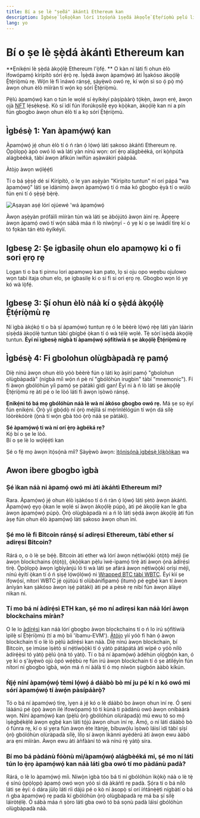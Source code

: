 ```yaml
---
title: Bí a ṣe lè "ṣẹ̀dá" àkántì Ethereum kan
description: Ìgbésẹ̀ lọ́kọ̀ọ̀kan lórí ìtọ́sọ́nà ìṣẹ̀dá àkọọ́lẹ̀ Ẹ̀tẹ́ríọ̀mù pẹ̀lú lílo àpamọ́wọ́.
lang: yo
---
```


# Bí o ṣe lè ṣẹ̀dá àkántì Ethereum kan

**Ẹnikẹ́ni lè ṣẹ̀dá àkọọ́lẹ̀ Ethereum l'ọ̀fẹ́. ** O kàn ní láti fi ohun èlò ìfowópamọ́ kírípítò sórí ẹ̀rọ̀ rẹ. Ìṣẹ̀dá àwọn àpamọ́wọ́ àti Ìṣakóso àkọọ́lẹ̀ Ẹ̀tẹ́ríọ̀mù rẹ. Wọ́n lè fi ìnáwó ránṣẹ́, ṣàyẹ̀wò owó rẹ, kí wọ́n sì so ọ́ pọ̀ mọ́ àwọn ohun èlò mìíràn tí wọ́n kọ sórí Ẹ̀tẹ́ríọ̀mù.

Pẹ̀lú àpamọ́wọ́ kan o tún le wọlé sí èyíkèyí pàṣípààrọ̀ tọ́kẹ̀n, àwọn eré, àwọn ọjà [NFT](/glossary/#nft) lẹ́sẹ̀kẹsẹ̀. Kò sí ìdí fún ìforúkọsílẹ̀ ẹyọ kọ̀ọ̀kan, àkọọ́lẹ̀ kan ni a pín fún gbogbo àwọn ohun èlò tí a kọ sórí Ẹ̀tẹ́ríọ̀mù.

## Ìgbésẹ̀ 1: Yan àpamọ́wọ́ kan

Àpamọ́wọ́ jẹ́ ohun èlò tí ó ń ràn ọ́ lọ́wọ́ láti ṣakoso àkáǹtì Ethereum rẹ. Ọ̀pọ̀lọpọ̀ àpò owó ló wà láti yàn nínú wọn: orí ẹ̀rọ alágbèéká, orí kọ̀ǹpútà alágbèéká, tàbí àwọn àfikún ìwífún aṣàwákiri pàápàá.


<ButtonLink href="/wallets/find-wallet/">
  Àtòjọ àwọn wọ́lẹ́ẹ́tì
</ButtonLink>

Tí o bá ṣẹ̀ṣẹ̀ dé sí Kírípítò, o le yan aṣẹ̀yàn "Kiripito tuntun" ní orí pápá "wa àpamọ́wọ́" láti ṣe ìdánimọ̀ àwọn àpamọ́wọ́ tí ó máa kó gbogbo ẹ̀yà tí o wúlò fún ẹni tí ó ṣẹ̀ṣẹ̀ bẹ̀rẹ̀.

![Aṣayan aṣẹ́ lórí ojúewé 'wá àpamọ́wọ́](./wallet-box.png)

Àwọn aṣẹ̀yàn prófáìlì mìíràn tún wà láti ṣe àbójútó àwọn àìní rẹ. Àpẹẹrẹ àwọn àpamọ́ owó tí wọ́n sábà máa ń lò nìwọ̀nyí - ó yẹ kí o ṣe ìwádìí tìrẹ kí o tó fọkàn tán ètò èyíkéyìí.

## Igbesẹ 2: Ṣe igbasilẹ ohun elo apamọwọ ki o fi sori ẹrọ rẹ

Lọgan ti o ba ti pinnu lori apamọwọ kan pato, lọ si oju opo wẹẹbu ojulowo wọn tabi itaja ohun elo, ṣe igbasilẹ ki o si fi si ori ẹrọ rẹ. Gbogbo wọn ló yẹ kó wà lọ̀fẹ́.

## Igbesẹ 3: Ṣí ohun èlò náà kí o ṣẹ̀dá àkọọ́lẹ̀ Ẹ̀tẹ́ríọ̀mù rẹ

Ní ìgbà àkọ́kọ́ tí o bà ṣí àpamọ́wọ́ tuntun rẹ ó le bèèrè lọ́wọ́ rẹ̀ẹ láti yàn láàrin ṣìṣẹ̀dá àkọọ́lẹ̀ tuntun tàbí gbígbé ọ̀kan tí ó wà tẹ́lẹ̀ wọlé. Tẹ̀ sórí ìsẹ̀dá àkọọ́lẹ̀ tuntun. **Èyí ni ìgbesẹ̀ nígbà tí àpamọ́wọ́ sọ́fítíwià ń ṣe àkọọ́lẹ̀ Ẹ̀tẹ́ríọ̀mù rẹ**

## Ìgbésẹ̀ 4: Fi gbolohun olùgbàpadà rẹ pamọ́

Díẹ̀ nínú àwọn ohun èlò yóò bèèrè fún ọ láti kọ àṣírí pamọ́ "gbolohun olùgbàpadà" (nígbà míì wọ́n ń pè ní "gbólóhùn irugbin" tàbí "mnemonic"). Fí fi àwọn gbólóhùn yíì pamọ́ ṣe pàtàkì gidi gan! Èyí ni à ń lò láti ṣe àkọọ́lẹ̀ Ẹ̀tẹ́ríọ̀mù rẹ àti pé o le lòó láti fi àwọn ìṣòwò ránṣẹ́.

**Ẹnikẹ́ni tó bá mọ gbólóhùn náà lè wà ní àkóso gbogbo owó rẹ.** Má ṣe sọ èyí fún ẹnikẹ́ni. Ọ̀rọ̀ yìí gbọ́dọ̀ ní ọ̀rọ̀ méjìlá sí mẹ́rìnlélógún tí wọ́n dá sílẹ̀ lóòrèkóòrè (ọ̀nà tí wọ́n gbà tòó ọ̀rọ̀ náà ṣe pàtàkì).

<div>
<InfoBanner shouldSpaceBetween emoji=":eyes:">
  <div><b>Ṣé àpamọ́wọ́ ti wà ní orí ẹ̀rọ àgbéká rẹ?</b><br/> Kọ́ bí o ṣe le lòó.</div>
  <ButtonLink href="/guides/how-to-use-a-wallet">
    Bí o ṣe lè lo wọ́lẹ́ẹ́tì kan
  </ButtonLink>
</InfoBanner>
</div>

Ṣé o fẹ́ mọ àwọn ìtọ́sọ́nà míì? Ṣàyẹ̀wò àwọn: [ìtọ́nisọ́nà ìgbésẹ̀ lọ́kọ̀ọ̀kan](/guides/) wa

## Awon ibere gbogbo ìgbà

### Ṣé ìkan náà ni àpamọ́ owó mi àti àkáǹtì Ethereum mi?

Rara. Àpamọ́wọ́ jẹ́ ohun èlò ìṣàkóso tí ó ń ràn ọ́ lọ́wọ́ láti ṣètò àwọn àkáǹtì. Àpamọ́wọ́ ẹyọ ọ̀kan le wọlé sí àwọn àkọọ́lẹ̀ púpọ̀, àti pé àkọọ́lẹ̀ kan le gba àwọn àpamọ́wọ́ púpọ̀. Ọ̀rọ̀ olùgbàpadà ni a ń lò láti ṣẹ̀dá àwọn àkọọ́lẹ̀ àti fún àṣẹ fún ohun èlò àpamọ́wọ́ láti ṣakoso àwọn ohun ìní.

### Ṣé mo lè fi Bitcoin ránṣẹ́ sí adirẹsi Ethereum, tàbí ether sí adirẹsi Bitcoin?

Rárá o, o ò lè ṣe bẹ́ẹ̀. Bitcoin àti ether wà lórí àwọn nẹ́tíwọ́ọ̀kì ọ̀tọ̀tọ̀ méjì (ie àwọn blockchains ọ̀tọ̀tọ̀), ọ̀kọ̀ọ̀kan pẹ̀lu ìwé-ìpamọ́ tirẹ̀ àti àwọn ọ́nà àdírẹ́sì tirẹ̀. Ọ̀pọ̀lọpọ̀ àwọn ìgbìyànjú ló ti wà láti ṣe afárá àwọn nẹ́tíwọ̀ọ̀kì oríṣi méjì, nínú èyítí ọ̀kan tí ó ń ṣiṣẹ́ lọ́wọ́lọ́wọ́ ni [Wrapped BTC tàbí WBTC](https://www.bitcoin.com/get-started/what-is-wbtc/). Èyí kìí ṣe ìfọwọ́sí, nítorí WBTC jẹ́ ojútùú ti olùbánifipamọ́ (ìtumọ̀ pé ẹgbẹ́ kan tí àwọn ànìyàn kan ṣàkóso àwọn iṣẹ́ pàtàkì) àti pé a pèsè rẹ níbí fún àwọn àlàyé nìkan ni.

### Tí mo bá ní àdírẹ́sì ETH kan, ṣé mo ní adirẹsi kan náà lórí àwọn blockchains míràn?

O le lo [àdírẹ́sì](/glossary/#address) kan náà lórí gbogbo àwọn blockchains tí o ń lo irú sọ́fítíwià ìpìlẹ̀ sí Ẹ̀tẹ́ríọ̀mù (tí a mọ̀ bíi 'ibamu-EVM'). [Àtòjọ](https://chainlist.org/) yìí yóò fi hàn ọ́ àwọn blockchain tí o lè lò pẹ̀lú àdírẹ́sì kan náà. Díẹ̀ nínú àwọn blockchain, bí Bitcoin, ṣe ìmúse ìṣètò sí nẹ́tíwọ̀ọ̀kì tí ó yàtò pátápátá àti wípé o yóò nílò àdírẹ́ẹ̀sì tó yàtọ̀ pẹ̀lú ọ̀nà tó yàtọ̀. Tí o bá ní àpamọ́wọ́ àdéhùn ọlọ́gbọ́n kan, ó yẹ kí o ṣ'àyẹ̀wò ojú òpó wẹ́ẹ̀bù rẹ fún irú àwọn blockchain tí ó ṣe àtìlẹ́yìn fún nítorí ní gbogbo ìgbà, wọ́n má ń ní ààlà tí ó mọ níwòn ṣùgbón ààbò kíkún.

### Ǹjẹ́ níní àpamọ́wọ́ tèmi lọ́wọ́ á dáàbò bò mí ju pé kí n kó owó mi sórí àpamọ́wọ́ tí àwọ́n pàsípáàrọ̀?

Tó o bá ní àpamọ́wọ́ tìrẹ, ìyẹn á jẹ́ kó o lè dáàbò bo àwọn ohun ìní rẹ. Ó ṣeni láàánú pé ọ̀pọ̀ àwọn ilé ìfowópamọ́ tó ti kùnà ti pàdánù owó àwọn oníbàárà wọn. Níní àpamọ́wọ́ kan (pẹ̀lú ọ̀rọ̀ gbólóhùn olùràpadà) mú ewu tó so mọ́ ìṣègbẹ́kẹ̀lé àwọn ẹgbẹ́ kan láti tọ́jú àwọn ohun ìní rẹ. Àmọ́, o ní láti dáàbò bò ó fúnra rẹ, kí o sì yẹra fún àwọn ète ìtànjẹ, bíbuwọ́lu ìṣòwò láìsí ìdí tàbí ṣíṣí ọ̀rọ̀ gbólóhùn olùràpadà sílẹ̀, lílọ sí àwọn ìkànnì ayédèrú àti àwọn ewu ààbò ara ẹni mìíràn. Àwọn ewu àti àǹfààní tó wà nínú rẹ̀ yàtọ̀ síra.

### Bí mo bá pàdánù fóònù mi/àpamọ́wọ́ alágbèéká mi, ṣé mo ní láti tún lo ẹ̀rọ àpamọ́wọ́ kan náà láti gba owó tí mo pàdánù padà?

Rárá, o lè lo àpamọ́wọ́ míì. Níwọ̀n ìgbà tóo bá ti ní gbólóhùn ìkọ̀kọ̀ náà o lè tẹ̀ ẹ́ sínú ọ̀pọ̀lọpọ̀ àpamọ́ owó wọn yóò sì dá àkáǹtì rẹ padà. Ṣọ́ra tí o bá nílò láti ṣe èyí: ó dára jùlọ láti ríi dájú pé o kò ní àsopọ̀ sí orí íńtánẹ̀ẹ̀tì nígbàtí o bá ń gba àpamọ́wọ́ rẹ padà kí gbólóhùn ọ̀rọ̀ olùgbàpadà rẹ má ba ṣí sílẹ̀ láìròtẹ́lẹ̀. Ó sábà máa ń ṣòro láti gba owó tó bá sọnù padà láìsí gbólóhùn olùgbàpadà náà.
